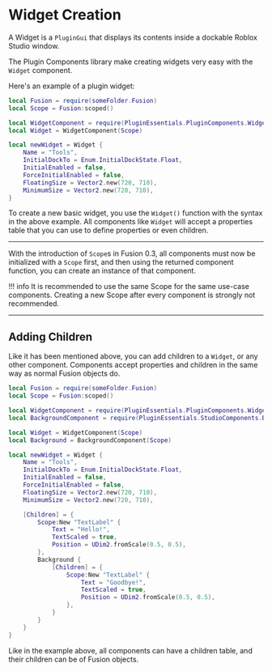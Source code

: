 # Widget Creation

A Widget is a `PluginGui` that displays its contents inside a dockable Roblox Studio window.

The Plugin Components library make creating widgets very easy with the `Widget` component.

Here's an example of a plugin widget:

```lua
local Fusion = require(someFolder.Fusion)
local Scope = Fusion:scoped()

local WidgetComponent = require(PluginEssentials.PluginComponents.Widget)
local Widget = WidgetComponent(Scope)

local newWidget = Widget {
	Name = "Tools",
	InitialDockTo = Enum.InitialDockState.Float,
	InitialEnabled = false,
	ForceInitialEnabled = false,
	FloatingSize = Vector2.new(720, 710),
	MinimumSize = Vector2.new(720, 710),
}
```

To create a new basic widget, you use the `Widget()` function with the syntax in the above example. All components like `Widget` will accept a properties table that you can use to define properties or even children.

-----

With the introduction of `Scope`s in Fusion 0.3, all components must now be initialized with a `Scope` first, and then using the returned component function, you can create an instance of that component.

!!! info
    It is recommended to use the same Scope for the same use-case components. Creating a new Scope after every component is strongly not recommended.

-----


## Adding Children

Like it has been mentioned above, you can add children to a `Widget`, or any other component. Components accept properties and children in the same way as normal Fusion objects do.

```lua
local Fusion = require(someFolder.Fusion)
local Scope = Fusion:scoped()

local WidgetComponent = require(PluginEssentials.PluginComponents.Widget)
local BackgroundComponent = require(PluginEssentials.StudioComponents.Background)

local Widget = WidgetComponent(Scope)
local Background = BackgroundComponent(Scope)

local newWidget = Widget {
	Name = "Tools",
	InitialDockTo = Enum.InitialDockState.Float,
	InitialEnabled = false,
	ForceInitialEnabled = false,
	FloatingSize = Vector2.new(720, 710),
	MinimumSize = Vector2.new(720, 710),

    [Children] = {
        Scope:New "TextLabel" {
            Text = "Hello!",
            TextScaled = true,
            Position = UDim2.fromScale(0.5, 0.5),
        },
        Background {
            [Children] = {
                Scope:New "TextLabel" {
                    Text = "Goodbye!",
                    TextScaled = true,
                    Position = UDim2.fromScale(0.5, 0.5),
                },
            }
        }
    }
}
```

Like in the example above, all components can have a children table, and their children can be of Fusion objects.

